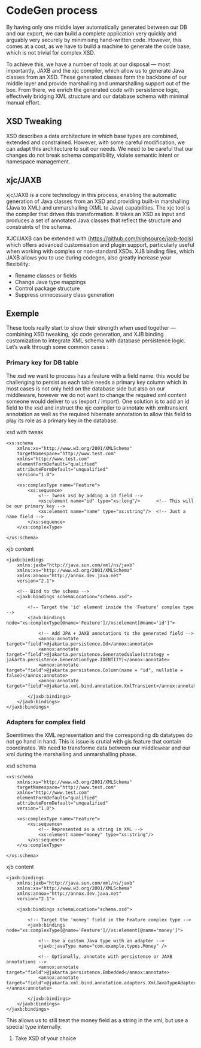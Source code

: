 # CodeGen process
By having only one middle layer automatically generated between our DB and our export, we can build a complete application very quickly and arguably very securely by minimising hand-written code. However, this comes at a cost, as we have to build a machine to generate the code base, which is not trivial for complex XSD.

To achieve this, we have a number of tools at our disposal — most importantly, JAXB and the xjc compiler, which allow us to generate Java classes from an XSD. These generated classes form the backbone of our middle layer and provide marshalling and unmarshalling support out of the box. From there, we enrich the generated code with persistence logic, effectively bridging XML structure and our database schema with minimal manual effort.

## XSD Tweaking
XSD describes a data architecture in which base types are combined, extended and constrained. However, with some careful modification, we can adapt this architecture to suit our needs. We need to be careful that our changes do not break schema compatibility, violate semantic intent or namespace management. 

## xjc/JAXB
xjc/JAXB is a core technology in this process, enabling the automatic generation of Java classes from an XSD and providing built-in marshalling (Java to XML) and unmarshalling (XML to Java) capabilities. The xjc tool is the compiler that drives this transformation. It takes an XSD as input and produces a set of annotated Java classes that reflect the structure and constraints of the schema.

XJC/JAXB can be extended with (https://github.com/highsource/jaxb-tools) which offers advanced customisation and plugin support, particularly useful when working with complex or non-standard XSDs. XJB binding files, which JAXB allows you to use during codegen, also greatly increase your flexibility:

- Rename classes or fields
- Change Java type mappings
- Control package structure
- Suppress unnecessary class generation

## Exemple
These tools really start to show their strength when used together — combining XSD tweaking, xjc code generation, and XJB binding customization to integrate XML schema with database persistence logic.
Let’s walk through some common cases :

### Primary key for DB table
The xsd we want to process has a feature with a field name. this would be challenging to persist as each table needs a primary key column which in most cases is not only held on the database side but also on our middleware, however we do not want to change the required xml content someone would deliver to us (export / import). One solution is to add an id field to the xsd and instruct the xjc compiler to annotate with xmltransient annotation as well as the required hibernate annotation to allow this field to play its role as a primary key in the database.


xsd with tweak 
```
<xs:schema 
    xmlns:xs="http://www.w3.org/2001/XMLSchema"
    targetNamespace="http://www.test.com"
    xmlns="http://www.test.com"
    elementFormDefault="qualified"
    attributeFormDefault="unqualified"
    version="1.0">

    <xs:complexType name="Feature">
        <xs:sequence>
            <!-- Tweak xsd by adding a id field -->
            <xs:element name="id" type="xs:long"/>      <!-- This will be our primary key -->
            <xs:element name="name" type="xs:string"/>  <!-- Just a name field -->
        </xs:sequence>
    </xs:complexType>

</xs:schema>
```

xjb content
```
<jaxb:bindings 
    xmlns:jaxb="http://java.sun.com/xml/ns/jaxb"
    xmlns:xs="http://www.w3.org/2001/XMLSchema"
    xmlns:annox="http://annox.dev.java.net"
    version="2.1">

    <!-- Bind to the schema -->
    <jaxb:bindings schemaLocation="schema.xsd">

        <!-- Target the 'id' element inside the 'Feature' complex type -->
        <jaxb:bindings node="xs:complexType[@name='Feature']//xs:element[@name='id']">

            <!-- Add JPA + JAXB annotations to the generated field -->
            <annox:annotate target="field">@jakarta.persistence.Id</annox:annotate>
            <annox:annotate target="field">@jakarta.persistence.GeneratedValue(strategy = jakarta.persistence.GenerationType.IDENTITY)</annox:annotate>
            <annox:annotate target="field">@jakarta.persistence.Column(name = "id", nullable = false)</annox:annotate>
            <annox:annotate target="field">@jakarta.xml.bind.annotation.XmlTransient</annox:annotate>

        </jaxb:bindings>
    </jaxb:bindings>
</jaxb:bindings>
```

### Adapters for complex field
Soemtimes the XML representation and the corresponding db datatypes do not go hand in hand. This is issue is crutial with gis feature that contain coordinates. We need to transforme data between our middlewear and our xml during the marshalling and unmarshalling phase. 

xsd schema
```
<xs:schema 
    xmlns:xs="http://www.w3.org/2001/XMLSchema"
    targetNamespace="http://www.test.com"
    xmlns="http://www.test.com"
    elementFormDefault="qualified"
    attributeFormDefault="unqualified"
    version="1.0">

    <xs:complexType name="Feature">
        <xs:sequence>
            <!-- Represented as a string in XML -->
            <xs:element name="money" type="xs:string"/>
        </xs:sequence>
    </xs:complexType>

</xs:schema>
```
xjb content
```
<jaxb:bindings 
    xmlns:jaxb="http://java.sun.com/xml/ns/jaxb"
    xmlns:xs="http://www.w3.org/2001/XMLSchema"
    xmlns:annox="http://annox.dev.java.net"
    version="2.1">

    <jaxb:bindings schemaLocation="schema.xsd">

        <!-- Target the 'money' field in the Feature complex type -->
        <jaxb:bindings node="xs:complexType[@name='Feature']//xs:element[@name='money']">

            <!-- Use a custom Java type with an adapter -->
            <jaxb:javaType name="com.example.types.Money" />

            <!-- Optionally, annotate with persistence or JAXB annotations -->
            <annox:annotate target="field">@jakarta.persistence.Embedded</annox:annotate>
            <annox:annotate target="field">@jakarta.xml.bind.annotation.adapters.XmlJavaTypeAdapter(com.example.types.MoneyAdapter.class)</annox:annotate>

        </jaxb:bindings>
    </jaxb:bindings>
</jaxb:bindings>
```

This allows us to still treat the money field as a string in the xml, but use a special type internally.

1. Take XSD of your choice